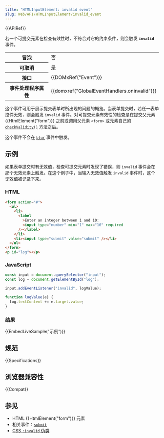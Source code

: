 ```yaml
---
title: "HTMLInputElement: invalid event"
slug: Web/API/HTMLInputElement/invalid_event
---
```


{{APIRef}}

若一个可提交元素在检查有效性时，不符合对它的约束条件，则会触发 **`invalid`** 事件。

<table class="properties">
  <tbody>
    <tr>
      <th>冒泡</th>
      <td>否</td>
    </tr>
    <tr>
      <th>可取消</th>
      <td>是</td>
    </tr>
    <tr>
      <th>接口</th>
      <td>{{DOMxRef("Event")}}</td>
    </tr>
    <tr>
      <th>事件处理程序属性</th>
      <td>{{domxref("GlobalEventHandlers.oninvalid")}}</td>
    </tr>
  </tbody>
</table>

这个事件可用于展示提交表单时所出现的问题的概览。当表单提交时，若任一表单控件无效，则会触发 `invalid` 事件。对可提交元素有效性的检查是在提交父元素 {{HtmlElement("form")}} 之前或调用父元素 `<form>` 或元素自己的 [`checkValidity()`](/zh-CN/docs/Learn/Forms#constraint_validation_api) 方法之后。

这个事件不会在 [`blur`](/zh-CN/docs/Web/API/Element/blur_event) 事件中触发。

## 示例

如果表单提交时有无效值，检查可提交元素时发现了错误，则 `invalid` 事件会在那个无效元素上触发。在这个例子中，当输入无效值触发 `invalid` 事件时，这个无效值被记录下来。

### HTML

```html
<form action="#">
  <ul>
    <li>
      <label
        >Enter an integer between 1 and 10:
        <input type="number" min="1" max="10" required
      /></label>
    </li>
    <li><input type="submit" value="submit" /></li>
  </ul>
</form>
<p id="log"></p>
```

### JavaScript

```js
const input = document.querySelector("input");
const log = document.getElementById("log");

input.addEventListener("invalid", logValue);

function logValue(e) {
  log.textContent += e.target.value;
}
```

### 结果

{{EmbedLiveSample("示例")}}

## 规范

{{Specifications}}

## 浏览器兼容性

{{Compat}}

## 参见

- HTML {{HtmlElement("form")}} 元素
- 相关事件：[`submit`](/zh-CN/docs/Web/API/HTMLFormElement/submit_event)
- [CSS `:invalid` 伪类](/zh-CN/docs/Web/CSS/:invalid)
